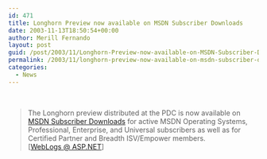 ```yaml
---
id: 471
title: Longhorn Preview now available on MSDN Subscriber Downloads
date: 2003-11-13T18:50:54+00:00
author: Merill Fernando
layout: post
guid: /post/2003/11/Longhorn-Preview-now-available-on-MSDN-Subscriber-Downloads.aspx
permalink: /2003/11/longhorn-preview-now-available-on-msdn-subscriber-downloads/
categories:
  - News
---
```

<body xmlns="http://www.w3.org/1999/xhtml">
    <div class="Section1">
        <p>
            &#160;
        </p>
        <blockquote style='margin-top:5.0pt;margin-bottom:5.0pt'> 
        <p class="MsoNormal">
            The Longhorn preview distributed at the PDC is now available on <a href="http://msdn.microsoft.com/subscriptions/downloads" title="http://msdn.microsoft.com/subscriptions/downloads">MSDN
            Subscriber Downloads</a> for active MSDN Operating Systems, Professional, Enterprise,
            and Universal subscribers as well as for Certified Partner and Breadth ISV/Empower
            members.<br />
            [<a href="http://weblogs.asp.net/duncanma/posts/37276.aspx">WebLogs @ ASP.NET</a>]
        </p>
        </blockquote>
    </div>
</body>